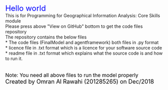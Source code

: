 <HTML>
<TITLE>
Test
</TITLE>
<BODY>
<font size="5" color="blue"> Hello world</font> <br/>
  This is for 	Programming for Geographical Information Analysis: Core Skills module <br/>
  Please press above "View on GitHub" bottom to get the code files repository <br/>
  The repository contains the below files <br/>
  * The code files (FinalModel and agentframework) both files in .py format <br/>
  * licence file in .txt format which is a licence for your software source code <br/> 
  * readme file in .txt format which explains what the source code is and how to run it. <br/>
  <br/>
  <br/>
  <font size="3" color="black">Note: You need all above files to run the model properly </font> <br/>
  <font size="4" color="black">Created by Omran Al Rawahi (201285265) on Dec/2018</font>
</BODY>
</HTML>
